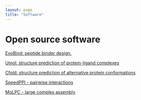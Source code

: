 ```yaml
---
layout: page
title: "Software"
---
```



# Open source software


<a href="https://github.com/patrickbryant1/EvoBind"> EvoBind: peptide binder design.


<a href="https://github.com/patrickbryant1/Umol"> Umol: structure prediction of protein-ligand complexes


<a href="https://github.com/patrickbryant1/Cfold"> Cfold: structure prediction of alternative protein conformations


<a href="https://github.com/patrickbryant1/SpeedPPI"> SpeedPPI - pairwise interactions


<a href="https://github.com/patrickbryant1/MoLPC"> MoLPC - large complex assembly
